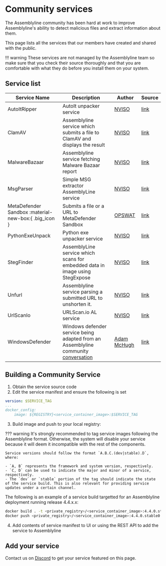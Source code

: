 # Community services

The Assemblyline community has been hard at work to improve Assemblyline's ability to detect malicious files and extract information about them.

This page lists all the services that our members have created and shared with the public.

!!! warning
    These services are not managed by the Assemblyline team so make sure that you check their source thoroughly and that you are comfortable with what they do before you install them on your system.

## Service list

| Service Name | Description | Author | Source |
| -------------| ----------- | ------ | ------ |
| AutoItRipper | AutoIt unpacker service | [NVISO](https://github.com/NVISOsecurity) | [link](https://github.com/NVISOsecurity/assemblyline-service-autoit-ripper) |
| ClamAV | Assemblyline service which submits a file to ClamAV and displays the result | [NVISO](https://github.com/NVISOsecurity) | [link](https://github.com/NVISOsecurity/assemblyline-service-clamav) |
| MalwareBazaar | Assemblyline service fetching Malware Bazaar report | [NVISO](https://github.com/NVISOsecurity) | [link](https://github.com/NVISOsecurity/assemblyline-service-malware-bazaar) |
| MsgParser | Simple MSG extractor AssemblyLine service | [NVISO](https://github.com/NVISOsecurity) | [link](https://github.com/NVISOsecurity/assemblyline-service-msg-extractor) |
| MetaDefender Sandbox :material-new-box:{ .big_icon } | Submits a file or a URL to MetaDefender Sandbox | [OPSWAT](https://github.com/OPSWAT/) | [link](https://github.com/OPSWAT/assemblyline-service-metadefender-sandbox) |
| PythonExeUnpack | Python exe unpacker service | [NVISO](https://github.com/NVISOsecurity) | [link](https://github.com/NVISOsecurity/assemblyline-service-python-exe-unpacker) |
| StegFinder | AssemblyLine service which scans for embedded data in image using StegExpose | [NVISO](https://github.com/NVISOsecurity) | [link](https://github.com/NVISOsecurity/assemblyline-service-steg-finder) |
| Unfurl | Assemblyline service parsing a submitted URL to unshorten it. | [NVISO](https://github.com/NVISOsecurity) | [link](https://github.com/NVISOsecurity/assemblyline-service-unfurl) |
| UrlScanIo | URLScan.io AL service | [NVISO](https://github.com/NVISOsecurity) | [link](https://github.com/NVISOsecurity/assemblyline-service-urlscanio) |
| WindowsDefender | Windows defender service being adapted from an Assemblyline community [conversation](https://groups.google.com/g/cse-cst-assemblyline/c/LyziWuD8a9I/m/cg_m5eXpAQAJ) | [Adam McHugh](https://github.com/adammchugh) | [link](https://github.com/adammchugh/Assemblyline-WindowsDefender-Service)

## Building a Community Service
1. Obtain the service source code
2. Edit the service manifest and ensure the following is set
```yaml
version: $SERVICE_TAG
...
docker_config:
    image: ${REGISTRY}<service_container_image>:$SERVICE_TAG
```
3. Build image and push to your local registry:

??? warning
    It's strongly recommended to tag service images following the Assemblyline format. Otherwise, the system will disable your service because it will deem it incompatible with the rest of the components.

    Service versions should follow the format `A.B.C.(dev|stable).D`, where:

    - `A, B` represents the framework and system version, respectively.
    - `C, D` can be used to indicate the major and minor of a service, respectively.
    - The `dev` or `stable` portion of the tag should indicate the state of the service build. This is also relevant for providing service updates under a certain channel.
The following is an example of a service build targetted for an Assemblyline deployment running release 4.4.x.x:
```bash
docker build . -t <private_registry>/<service_container_image>:4.4.0.stable0 --build-arg version=4.4.0.stable0
docker push <private_registry>/<service_container_image>:4.4.0.stable0
```
4. Add contents of service manifest to UI or using the REST API to add the service to Assemblyline

## Add your service

Contact us on [Discord](https://discord.gg/GUAy9wErNu) to get your service featured on this page.
